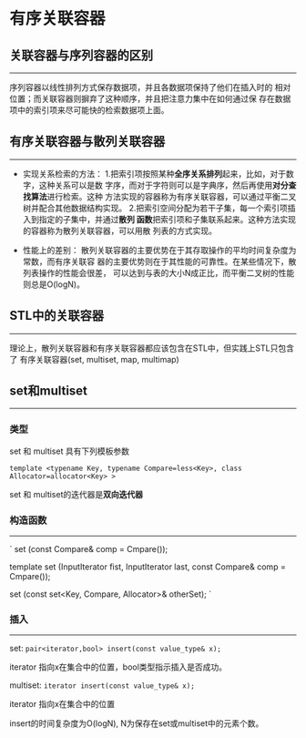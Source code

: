 # 有序关联容器
  
## 关联容器与序列容器的区别
------------------------------------------
序列容器以线性排列方式保存数据项，并且各数据项保持了他们在插入时的
相对位置；而关联容器则摒弃了这种顺序，并且把注意力集中在如何通过保
存在数据项中的索引项来尽可能快的检索数据项上面。

## 有序关联容器与散列关联容器
------------------------------------------
* 实现关系检索的方法：
1.把索引项按照某种**全序关系排列**起来，比如，对于数字，这种关系可以是数
字序，而对于字符则可以是字典序，然后再使用**对分查找算法**进行检索。这种
方法实现的容器称为有序关联容器，可以通过平衡二叉树并配合其他数据结构实现。
2.把索引空间分配为若干子集，每一个索引项插入到指定的子集中，并通过**散列
函数**把索引项和子集联系起来。这种方法实现的容器称为散列关联容器，可以用散
列表的方式实现。

* 性能上的差别：
散列关联容器的主要优势在于其存取操作的平均时间复杂度为常数，而有序关联容
器的主要优势则在于其性能的可靠性。在某些情况下，散列表操作的性能会很差，
可以达到与表的大小N成正比，而平衡二叉树的性能则总是O(logN)。

## STL中的关联容器
------------------------------------------
理论上，散列关联容器和有序关联容器都应该包含在STL中，但实践上STL只包含了
有序关联容器(set, multiset, map, multimap)


## set和multiset
------------------------------------------
### 类型
set 和 multiset 具有下列模板参数

`
template <typename Key, typename Compare=less<Key>, class Allocator=allocator<Key> >
`

set 和 multiset的迭代器是**双向迭代器**

### 构造函数
------------------------------------------
`
set (const Compare& comp = Cmpare());

template <typename InputIterator>
set (InputIterator fist, InputIterator last, const Compare& comp = Cmpare());

set (const set<Key, Compare, Allocator>& otherSet);
`

### 插入
------------------------------------------
set:
`
pair<iterator,bool> insert(const value_type& x);
`

iterator 指向x在集合中的位置，bool类型指示插入是否成功。

multiset:
`
iterator insert(const value_type& x);
`

iterator 指向x在集合中的位置

insert的时间复杂度为O(logN), N为保存在set或multiset中的元素个数。

